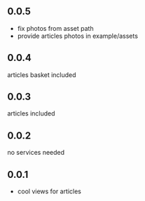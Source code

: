 ## 0.0.5

- fix photos from asset path
- provide articles photos in example/assets

## 0.0.4

articles basket included

## 0.0.3

articles included

## 0.0.2

no services needed

## 0.0.1

* cool views for articles
